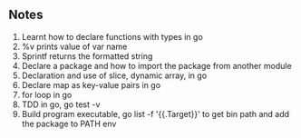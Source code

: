 ## Notes
1. Learnt how to declare functions with types in go
2. %v prints value of var name
3. Sprintf returns the formatted string
4. Declare a package and how to import the package from another module
5. Declaration and use of slice, dynamic array, in go
6. Declare map as key-value pairs in go
7. for loop in go
8. TDD in go, go test -v
9. Build program executable, go list -f '{{.Target}}' to get bin path and add the package to PATH env